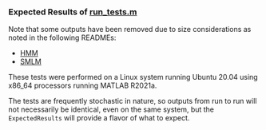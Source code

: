 ### Expected Results of [run_tests.m](../run_tests.m)

Note that some outputs have been removed due to size considerations as
noted in the following READMEs:
- [HMM](unitTest/HMM/README.md)
- [SMLM](unitTest/SMLM/README.md)

These tests were performed on a Linux system running Ubuntu 20.04 using
x86_64 processors running MATLAB R2021a.

The tests are frequently stochastic in nature, so outputs from run to
run will not necessarily be identical, even on the same system, but
the `ExpectedResults` will provide a flavor of what to expect.
